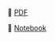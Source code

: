 📄 [PDF](https://github.com/melquisadec/analise-gev/blob/main/SELECAO_ATIVOS.pdf)

📄 [Notebook](./weibull_fit.ipynb)
